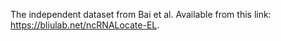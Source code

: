 The independent dataset from Bai et al. Available from this link: https://bliulab.net/ncRNALocate-EL.


